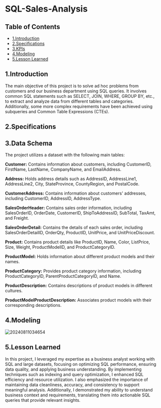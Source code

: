 # SQL-Sales-Analysis
## Table of Contents
- [1.Introduction](#1Introduction)
- [2.Specifications](#2Specifications)
- [3.KPIs](#3KPIs)
- [4.Modeling](#4Modeling)
- [5.Lesson Learned](#5Lesson-Learned)
## 1.Introduction
The main objective of this project is to solve ad hoc problems from customers and our business department using SQL queries. It involves common SQL statements such as SELECT, JOIN, WHERE, GROUP BY, etc., to extract and analyze data from different tables and categories. Additionally, some more complex requirements have been achieved using subqueries and Common Table Expressions (CTEs).
## 2.Specifications
 
## 3.Data Schema
The project utilizes a dataset with the following main tables:

**Customer:** Contains information about customers, including CustomerID, FirstName, LastName, CompanyName, and EmailAddress.

**Address:** Holds address details such as AddressID, AddressLine1, AddressLine2, City, StateProvince, CountyRegion, and PostalCode.

**CustomerAddress:** Contains information about customers' addresses, including CustomerID, AddressID, AddressType.

**SalesOrderHeader:** Contains sales order information, including SalesOrderID, OrderDate, CustomerID, ShipToAddressID, SubTotal, TaxAmt, and Freight.

**SalesOrderDetail:** Contains the details of each sales order, including SalesOrderDetailID, OrderQty, ProductID, UnitPrice, and UnitPriceDiscount.

**Product:** Contains product details like ProductID, Name, Color, ListPrice, Size, Weight, ProductModelID, and ProductCategoryID.

**ProductModel:** Holds information about different product models and their names.

**ProductCategory:** Provides product category information, including ProductCategoryID, ParentProductCategoryID, and Name.

**ProductDescription:** Contains descriptions of product models in different cultures.

**ProductModelProductDescription:** Associates product models with their corresponding descriptions.
## 4.Modeling 
![20240811034654](https://github.com/user-attachments/assets/4f58b234-dfad-4eef-b1a2-7495d0da9797)

## 5.Lesson Learned
In this project, I leveraged my expertise as a business analyst working with SQL and large datasets, focusing on optimizing SQL performance, ensuring data quality, and applying business understanding. By implementing techniques such as indexing and query optimization, I enhanced SQL efficiency and resource utilization. I also emphasized the importance of maintaining data cleanliness, accuracy, and consistency to support meaningful analysis. Additionally, I demonstrated my ability to understand business context and requirements, translating them into actionable SQL queries that provide relevant insights.
